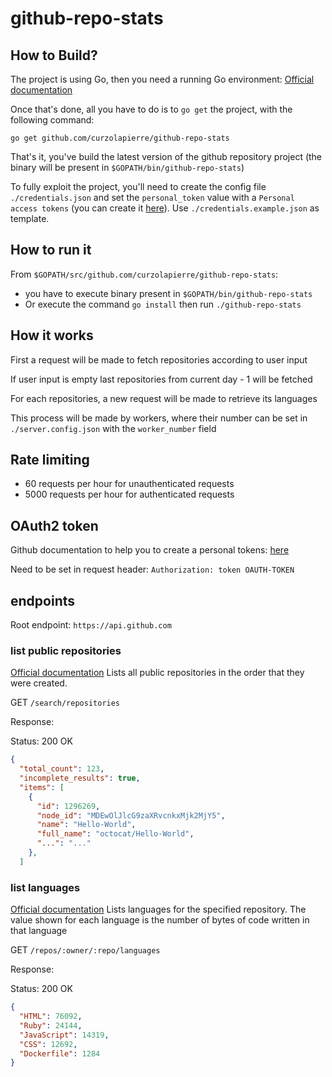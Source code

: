 # github-repo-stats

## How to Build?

The project is using Go, then you need a running Go environment: [Official documentation](https://golang.org/doc/install)

Once that's done, all you have to do is to `go get` the project, with the following command:

```shell
go get github.com/curzolapierre/github-repo-stats
```

That's it, you've build the latest version of the github repository project (the binary will be present in `$GOPATH/bin/github-repo-stats`)

To fully exploit the project, you'll need to create the config file `./credentials.json` and set the `personal_token` value with a `Personal access tokens` (you can create it [here](https://github.com/settings/tokens)). Use `./credentials.example.json` as template.

## How to run it

From `$GOPATH/src/github.com/curzolapierre/github-repo-stats`:

- you have to execute binary present in `$GOPATH/bin/github-repo-stats`
- Or execute the command `go install` then run `./github-repo-stats`

## How it works

First a request will be made to fetch repositories according to user input

If user input is empty last repositories from current day - 1 will be fetched

For each repositories, a new request will be made to retrieve its languages

This process will be made by workers, where their number can be set in `./server.config.json` with the `worker_number` field

## Rate limiting

- 60 requests per hour for unauthenticated requests
- 5000 requests per hour for authenticated requests

## OAuth2 token

Github documentation to help you to create a personal tokens: [here](https://help.github.com/en/github/authenticating-to-github/creating-a-personal-access-token-for-the-command-line)

Need to be set in request header: `Authorization: token OAUTH-TOKEN`

## endpoints

Root endpoint: `https://api.github.com`

### list public repositories

[Official documentation](https://developer.github.com/v3/search/#search-repositories)
Lists all public repositories in the order that they were created.

GET `/search/repositories`

Response:

Status: 200 OK

```JSON
{
  "total_count": 123,
  "incomplete_results": true,
  "items": [
    {
      "id": 1296269,
      "node_id": "MDEwOlJlcG9zaXRvcnkxMjk2MjY5",
      "name": "Hello-World",
      "full_name": "octocat/Hello-World",
      "...": "..."
    },
  ]
```

### list languages

[Official documentation](https://developer.github.com/v3/repos/#list-languages)
Lists languages for the specified repository. The value shown for each language is the number of bytes of code written in that language

GET `/repos/:owner/:repo/languages`

Response:

Status: 200 OK

```JSON
{
  "HTML": 76092,
  "Ruby": 24144,
  "JavaScript": 14319,
  "CSS": 12692,
  "Dockerfile": 1284
}
```
